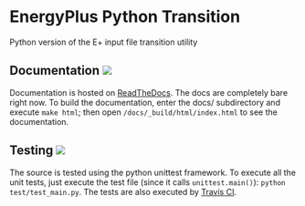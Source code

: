 # EnergyPlus Python Transition
Python version of the E+ input file transition utility

## Documentation [![](https://readthedocs.org/projects/energyplus-python-transition/badge/?version=latest)](http://energyplus-python-transition.readthedocs.org/en/latest/)
Documentation is hosted on [ReadTheDocs](http://energyplus-python-transition.readthedocs.org/en/latest/).  The docs are completely bare right now.  To build the documentation, enter the docs/ subdirectory and execute `make html`; then open `/docs/_build/html/index.html` to see the documentation.

## Testing [![](https://travis-ci.org/Myoldmopar/ep-transition.svg?branch=master)](https://travis-ci.org/Myoldmopar/ep-transition)
The source is tested using the python unittest framework.  To execute all the unit tests, just execute the test file (since it calls `unittest.main()`): `python test/test_main.py`.  The tests are also executed by [Travis CI](https://travis-ci.org/Myoldmopar/ep-transition).
